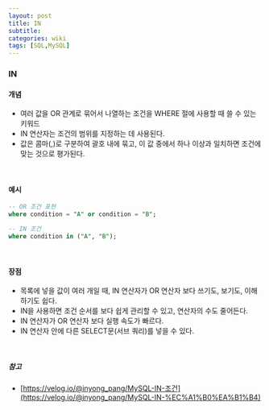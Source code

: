 ```yaml
---
layout: post
title: IN
subtitle: 
categories: wiki
tags: [SQL,MySQL]
---
```


### IN

#### 개념 
- 여러 값을 OR 관계로 묶어서 나열하는 조건을 WHERE 절에 사용할 때 쓸 수 있는 키워드
-   IN 연산자는 조건의 범위를 지정하는 데 사용된다.
-   값은 콤마(,)로 구분하여 괄호 내에 묶고, 이 값 중에서 하나 이상과 일치하면 조건에 맞는 것으로 평가된다.
<br>

#### 예시
```sql
-- OR 조건 표현
where condition = "A" or condition = "B";

-- IN 조건
where condition in ("A", "B");
```
<br>

#### 장점
-   목록에 넣을 값이 여러 개일 때, IN 연산자가 OR 연산자 보다 쓰기도, 보기도, 이해하기도 쉽다.
-   IN을 사용하면 조건 순서를 보다 쉽게 관리할 수 있고, 연산자의 수도 줄어든다.
-   IN 연산자가 OR 연산자 보다 실행 속도가 빠르다.
-   IN 연산자 안에 다른 SELECT문(서브 쿼리)를 넣을 수 있다.
<br>

##### 참고
- [](https://velog.io/@inyong_pang/MySQL-IN-%EC%A1%B0%EA%B1%B4)[https://velog.io/@inyong_pang/MySQL-IN-조건](https://velog.io/@inyong_pang/MySQL-IN-%EC%A1%B0%EA%B1%B4)